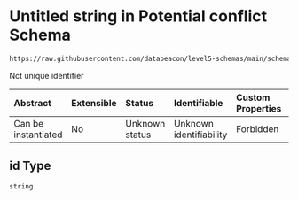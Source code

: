 # Untitled string in Potential conflict Schema

```txt
https://raw.githubusercontent.com/databeacon/level5-schemas/main/schemas/streaming/blender/pcd.schema.json#/properties/id
```

Nct unique identifier

| Abstract            | Extensible | Status         | Identifiable            | Custom Properties | Additional Properties | Access Restrictions | Defined In                                                                              |
| :------------------ | :--------- | :------------- | :---------------------- | :---------------- | :-------------------- | :------------------ | :-------------------------------------------------------------------------------------- |
| Can be instantiated | No         | Unknown status | Unknown identifiability | Forbidden         | Allowed               | none                | [pcd.schema.json\*](../../out/streaming/blender/pcd.schema.json "open original schema") |

## id Type

`string`

